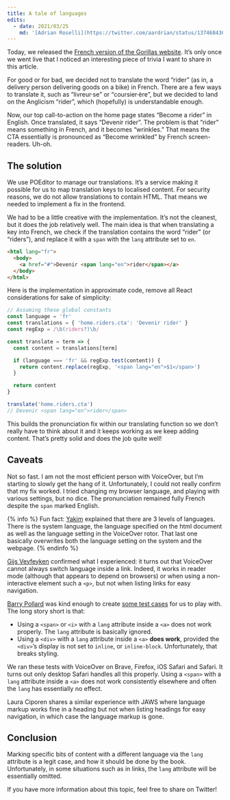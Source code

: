 ```yaml
---
title: A tale of languages
edits:
  - date: 2021/03/25
    md: '[Adrian Roselli](https://twitter.com/aardrian/status/1374684368195702785?s=20) pointed out on Twitter that many things can impact how a screen-reader switches languages, some of them being quite weird. As a result, it might be preferable not to trying gaming screen-readers’ language heuristics and leave it at that. Especially since they can yield unexpected results and are difficult to test reliably.'
---
```


Today, we released the [French version of the Gorillas website](https://gorillas.io/fr). It’s only once we went live that I noticed an interesting piece of trivia I want to share in this article.

For good or for bad, we decided not to translate the word “rider” (as in, a delivery person delivering goods on a bike) in French. There are a few ways to translate it, such as “<span lang="fr">livreur·se</span>” or “<span lang="fr">coursier·ère</span>”, but we decided to land on the Anglicism “rider”, which (hopefully) is understandable enough.

Now, our top call-to-action on the home page states “Become a rider” in English. Once translated, it says “<span lang="fr">Devenir rider</span>”. The problem is that “rider” means something in French, and it becomes “wrinkles.” That means the CTA essentially is pronounced as “Become wrinkled” by French screen-readers. Uh-oh.

## The solution

We use POEditor to manage our translations. It’s a service making it possible for us to map translation keys to localised content. For security reasons, we do not allow translations to contain HTML. That means we needed to implement a fix in the frontend.

We had to be a little creative with the implementation. It’s not the cleanest, but it does the job relatively well. The main idea is that when translating a key into French, we check if the translation contains the word “rider” (or “riders”), and replace it with a `span` with the `lang` attribute set to `en`.

```html
<html lang="fr">
  <body>
    <a href="#">Devenir <span lang="en">rider</span></a>
  </body>
</html>
```

Here is the implementation in approximate code, remove all React considerations for sake of simplicity:

```js
// Assuming these global constants
const language = 'fr'
const translations = { 'home.riders.cta': 'Devenir rider' }
const regExp = /\b(riders?)\b/

const translate = term => {
  const content = translations[term]

  if (language === 'fr' && regExp.test(content)) {
    return content.replace(regExp, '<span lang="en">$1</span>')
  }

  return content
}

translate('home.riders.cta')
// Devenir <span lang="en">rider</span>
```

This builds the pronunciation fix within our translating function so we don’t really have to think about it and it keeps working as we keep adding content. That’s pretty solid and does the job quite well!

## Caveats

Not so fast. I am not the most efficient person with VoiceOver, but I’m starting to slowly get the hang of it. Unfortunately, I could not really confirm that my fix worked. I tried changing my browser language, and playing with various settings, but no dice. The pronunciation remained fully French despite the `span` marked English.

{% info %} Fun fact: [Yakim](https://twitter.com/yakimvanzuijlen) explained that there are 3 levels of languages. There is the system language, the language specified on the html document as well as the language setting in the VoiceOver rotor. That last one basically overwrites both the language setting on the system and the webpage. {% endinfo %}

[Gijs Veyfeyken](https://twitter.com/veyfeyken) confirmed what I experienced: it turns out that VoiceOver cannot always switch language inside a link. Indeed, it works in reader mode (although that appears to depend on browsers) or when using a non-interactive element such a `<p>`, but not when listing links for easy navigation.

[Barry Pollard](https://twitter.com/tunetheweb) was kind enough to create [some test cases](https://www.tunetheweb.com/experiments/lang/) for us to play with. The long story short is that:

- Using a `<span>` or `<i>` with a `lang` attribute inside a `<a>` does not work properly. The `lang` attribute is basically ignored.
- Using a `<div>` with a `lang` attribute inside a `<a>` **does work**, provided the `<div>`’s display is not set to `inline`, or `inline-block`. Unfortunately, that breaks styling.

We ran these tests with VoiceOver on Brave, Firefox, iOS Safari and Safari. It turns out only desktop Safari handles all this properly. Using a `<span>` with a `lang` attribute inside a `<a>` does not work consistently elsewhere and often the `lang` has essentially no effect.

Laura Ciporen shares a similar experience with JAWS where language markup works fine in a heading but not when listing headings for easy navigation, in which case the language markup is gone.

## Conclusion

Marking specific bits of content with a different language via the `lang` attribute is a legit case, and how it should be done by the book. Unfortunately, in some situations such as in links, the `lang` attribute will be essentially omitted.

If you have more information about this topic, feel free to share on Twitter!
